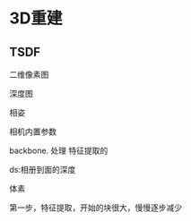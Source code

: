 # 3D重建

## TSDF

二维像素图

深度图

相姿

相机内置参数

backbone. 处理 特征提取的

ds:相册到面的深度

体素

第一步，特征提取，开始的块很大，慢慢逐步减少

